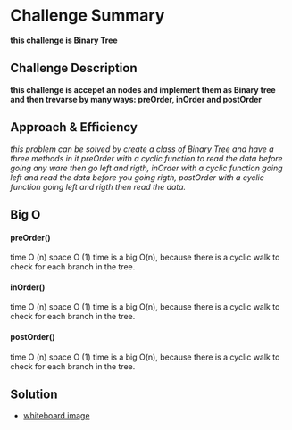 # Challenge Summary

**this challenge is Binary Tree**

## Challenge Description

**this challenge is accepet an nodes and implement them as Binary tree and then trevarse by many ways: preOrder, inOrder and postOrder**

## Approach & Efficiency
_this problem can be solved by create a class of Binary Tree and have a three methods in it preOrder with a cyclic function to read the data before going any ware then go left and rigth,  inOrder with a cyclic function  going  left and read the data before you going rigth, postOrder with a cyclic function  going  left and rigth then read the data._

## Big O
   #### preOrder()
   time O (n)
   space O (1)
time is a big O(n), because there is a cyclic walk to check for each branch in the tree.
  #### inOrder()
   time O (n)
   space O (1)
time is a big O(n), because there is a cyclic walk to check for each branch in the tree.
  #### postOrder()
   time O (n)
   space O (1)
time is a big O(n), because there is a cyclic walk to check for each branch in the tree.
## Solution
- [whiteboard image](assets/tree.jpg)